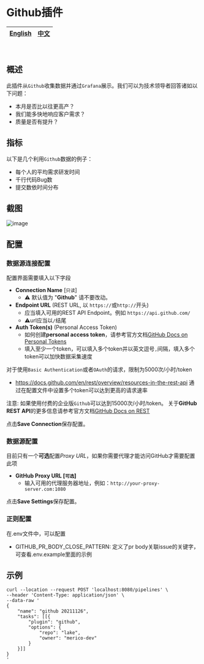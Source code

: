# Github插件

<div align="center">

| [English](README.md) | [中文](README-zh-CN.md) |
| --- | --- |

</div>

<br>

## 概述

此插件从`Github`收集数据并通过`Grafana`展示。我们可以为技术领导者回答诸如以下问题：
- 本月是否比以往更高产？
- 我们能多快地响应客户需求？
- 质量是否有提升？

## 指标

以下是几个利用`Github`数据的例子：
- 每个人的平均需求研发时间
- 千行代码Bug数
- 提交数依时间分布

## 截图

![image](https://user-images.githubusercontent.com/27032263/141855099-f218f220-1707-45fa-aced-6742ab4c4286.png)


## 配置

### 数据源连接配置
配置界面需要填入以下字段
- **Connection Name** [`只读`]
    - ⚠️ 默认值为 "**Github**" 请不要改动。
- **Endpoint URL** (REST URL, 以 `https://`或`http://`开头)
    - 应当填入可用的REST API Endpoint。例如 `https://api.github.com/`
    - ⚠️url应当以`/`结尾
- **Auth Token(s)** (Personal Access Token)
    - 如何创建**personal access token**，请参考官方文档[GitHub Docs on Personal Tokens](https://docs.github.com/en/authentication/keeping-your-account-and-data-secure/creating-a-personal-access-token)
    - 填入至少一个token，可以填入多个token并以英文逗号`,`间隔，填入多个token可以加快数据采集速度

对于使用`Basic Authentication`或者`OAuth`的请求，限制为5000次/小时/token
- https://docs.github.com/en/rest/overview/resources-in-the-rest-api
通过在配置文件中设置多个token可以达到更高的请求速率

注意: 如果使用付费的企业版`Github`可以达到15000次/小时/token。
关于**GitHub REST API**的更多信息请参考官方文档[GitHub Docs on REST](https://docs.github.com/en/rest)

点击**Save Connection**保存配置。


### 数据源配置
目前只有一个**可选**配置*Proxy URL*，如果你需要代理才能访问GitHub才需要配置此项
- **GitHub Proxy URL [`可选`]**
  - 输入可用的代理服务器地址，例如：`http://your-proxy-server.com:1080`

点击**Save Settings**保存配置。

### 正则配置
在.env文件中，可以配置
- GITHUB_PR_BODY_CLOSE_PATTERN: 定义了pr body关联issue的关键字，可查看.env.example里面的示例

## 示例

```
curl --location --request POST 'localhost:8080/pipelines' \
--header 'Content-Type: application/json' \
--data-raw '
{
    "name": "github 20211126",
    "tasks": [[{
        "plugin": "github",
        "options": {
            "repo": "lake",
            "owner": "merico-dev"
        }
    }]]
}
'
```
